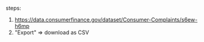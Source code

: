 steps:

1. https://data.consumerfinance.gov/dataset/Consumer-Complaints/s6ew-h6mp
2. "Export" => download as CSV